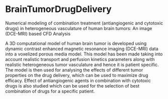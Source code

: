 # BrainTumorDrugDelivery
Numerical modeling of combination treatment (antiangiogenic and cytotoxic drugs) in heterogeneous vasculature of human brain tumors: An image (DCE-MRI) based CFD Analysis

A 3D computational model of human brain tumor is developed using dynamic contrast enhanced magnetic resonance imaging (DCE-MRI) data into a voxelized porous media model. This model has been made taking into account realistic transport and perfusion kinetics parameters along with realistic heterogeneous tumor vasculature and hence it is patient specific. The model is then used for analysing the effects of different tumor properties on the drug delivery, which can be used to maximize drug efficacy. Effect of antiangiogenic agents in combination with cytotoxic drugs is also studied which can be used for the selection of best combination of drugs for a specific patient.

